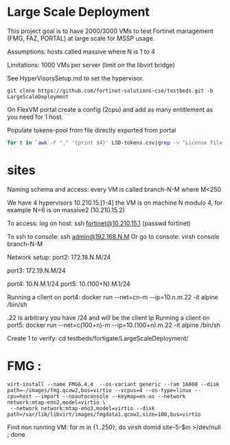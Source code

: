 # Large Scale Deployment 

This project goal is to have 2000/3000 VMs to test Fortinet management (FMG, FAZ, PORTAL) at large scale for MSSP usage.

Assumptions:
 hosts called massive<N> where N is 1 to 4

Limitations:
 1000 VMs per server (limit on the libvirt bridge)

See HyperVisorsSetup.md to set the hypervisor.

```shell
git clone https://github.com/fortinet-solutions-cse/testbeds.git -b LargeScaleDeployment
```

On FlexVM portal create a config (2cpu) and add as many entitlement as you need for 1 host.

Populate tokens-pool from file directly exported from portal
```bash
for t in `awk -F "," '{print $4}' LSD-tokens.csv|grep -v "License File Token" |sed 's/"//g'`; do touch tokens-pool/$t; done
```

# sites
Naming schema and access:
every VM is called branch-N-M where M<250

We have 4 hypervisors 10.210.15.[1-4] the VM is on machine N modulo 4, for example N=6 is on massive2 (10.210.15.2)

To access:
log on host: ssh fortinet@10.210.15.1 (passwd fortinet)

To ssh to console:
ssh admin@192.168.N.M
Or go to console:
virsh console branch-N-M

Network setup:
port2: 172.18.N.M/24

port3: 172.19.N.M/24

port4: 10.N.M.1/24
port5: 10.(100+N).M.1/24

Running a client on port4:
docker run --net=cn-m --ip=10.n.m.22 -it alpine /bin/sh

.22 is arbitrary you have /24 and will be the client ip
Running a client on port5:
docker run --net=c(100+n)-m --ip=10.(100+n).m.22 -it alpine /bin/sh

Create 1 to verify:
cd testbeds/fortigate/LargeScaleDeployment/

# FMG :
```shell
virt-install --name FMG6.4.4  --os-variant generic --ram 16000 --disk path=~/images/fmg.qcow2,bus=virtio --vcpus=4 --os-type=linux --cpu=host --import --noautoconsole --keymap=en-us --network network:mtap-eno2,model=virtio \
 --network network:mtap-eno3,model=virtio --disk path=/var/lib/libvirt/images/fmgdata1.qcow2,size=100,bus=virtio
```

Find non running VM: for m in {1..250}; do virsh domid site-5-$m >/dev/null ; done